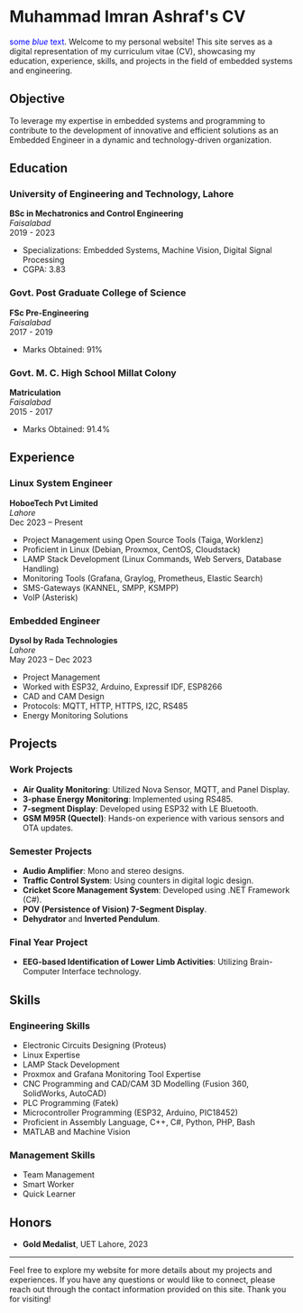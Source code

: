 # Muhammad Imran Ashraf's CV
<span style="color:blue">some *blue* text</span>.
Welcome to my personal website! This site serves as a digital representation of my curriculum vitae (CV), showcasing my education, experience, skills, and projects in the field of embedded systems and engineering. 

## Objective
To leverage my expertise in embedded systems and programming to contribute to the development of innovative and efficient solutions as an Embedded Engineer in a dynamic and technology-driven organization.

## Education

### University of Engineering and Technology, Lahore
**BSc in Mechatronics and Control Engineering**  
*Faisalabad*  
2019 - 2023  
- Specializations: Embedded Systems, Machine Vision, Digital Signal Processing  
- CGPA: 3.83

### Govt. Post Graduate College of Science
**FSc Pre-Engineering**  
*Faisalabad*  
2017 - 2019  
- Marks Obtained: 91%

### Govt. M. C. High School Millat Colony
**Matriculation**  
*Faisalabad*  
2015 - 2017  
- Marks Obtained: 91.4%

## Experience

### Linux System Engineer
**HoboeTech Pvt Limited**  
*Lahore*  
Dec 2023 – Present  
- Project Management using Open Source Tools (Taiga, Worklenz)
- Proficient in Linux (Debian, Proxmox, CentOS, Cloudstack)
- LAMP Stack Development (Linux Commands, Web Servers, Database Handling)
- Monitoring Tools (Grafana, Graylog, Prometheus, Elastic Search)
- SMS-Gateways (KANNEL, SMPP, KSMPP)
- VoIP (Asterisk)

### Embedded Engineer
**Dysol by Rada Technologies**  
*Lahore*  
May 2023 – Dec 2023  
- Project Management
- Worked with ESP32, Arduino, Expressif IDF, ESP8266
- CAD and CAM Design
- Protocols: MQTT, HTTP, HTTPS, I2C, RS485
- Energy Monitoring Solutions

## Projects

### Work Projects
- **Air Quality Monitoring**: Utilized Nova Sensor, MQTT, and Panel Display.
- **3-phase Energy Monitoring**: Implemented using RS485.
- **7-segment Display**: Developed using ESP32 with LE Bluetooth.
- **GSM M95R (Quectel)**: Hands-on experience with various sensors and OTA updates.

### Semester Projects
- **Audio Amplifier**: Mono and stereo designs.
- **Traffic Control System**: Using counters in digital logic design.
- **Cricket Score Management System**: Developed using .NET Framework (C#).
- **POV (Persistence of Vision) 7-Segment Display**.
- **Dehydrator** and **Inverted Pendulum**.

### Final Year Project
- **EEG-based Identification of Lower Limb Activities**: Utilizing Brain-Computer Interface technology.

## Skills

### Engineering Skills
- Electronic Circuits Designing (Proteus)
- Linux Expertise
- LAMP Stack Development
- Proxmox and Grafana Monitoring Tool Expertise
- CNC Programming and CAD/CAM 3D Modelling (Fusion 360, SolidWorks, AutoCAD)
- PLC Programming (Fatek)
- Microcontroller Programming (ESP32, Arduino, PIC18452)
- Proficient in Assembly Language, C++, C#, Python, PHP, Bash
- MATLAB and Machine Vision

### Management Skills
- Team Management
- Smart Worker
- Quick Learner

## Honors
- **Gold Medalist**, UET Lahore, 2023

---

Feel free to explore my website for more details about my projects and experiences. If you have any questions or would like to connect, please reach out through the contact information provided on this site. Thank you for visiting!

